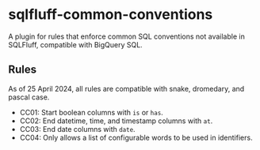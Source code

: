 # sqlfluff-common-conventions

A plugin for rules that enforce common SQL conventions not available in SQLFluff, compatible with BigQuery SQL.

## Rules

As of 25 April 2024, all rules are compatible with snake, dromedary, and pascal case.

- CC01: Start boolean columns with `is` or `has`.
- CC02: End datetime, time, and timestamp columns with `at`.
- CC03: End date columns with `date`.
- CC04: Only allows a list of configurable words to be used in identifiers.